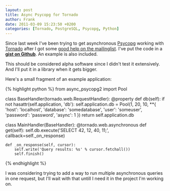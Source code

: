 ```yaml
---
layout: post
title: Async Psycopg for Tornado
author: Frank
date: 2011-03-09 15:23:50 +0200
categories: [Tornado, PostgreSQL, Psycopg, Python]
---
```


Since last week I've been trying to get asynchronous [Psycopg][1] working with
[Tornado][2] after I got some [good help on the mailinglist][3]. I've put the
code in a **[gist on Github][4]**. An example is also included.

This should be considered alpha software since I didn't test it extensively.
And I'll put it in a library when it gets bigger.

Here's a small fragment of an example application:

{% highlight python %}
from async_psycopg2 import Pool

class BaseHandler(tornado.web.RequestHandler):
    @property
    def db(self):
        if not hasattr(self.application, 'db'):
            self.application.db = Pool(1, 20, 10, **{
                'host': 'localhost',
                'database': 'somedatabase',
                'user': 'someuser',
                'password': 'password',
                'async': 1
            })
        return self.application.db

class MainHandler(BaseHandler):
    @tornado.web.asynchronous
    def get(self):
        self.db.execute('SELECT 42, 12, 40, 11;', callback=self._on_response)

    def _on_response(self, cursor):
        self.write('Query results: %s' % cursor.fetchall())
        self.finish()
{% endhighlight %}

I was considering trying to add a way to run multiple asynchronous queries in 
one request, but I'll wait with that untill I need it in the project I'm working
on.


 [1]: http://initd.org/psycopg/
 [2]: http://www.tornadoweb.org/
 [3]: http://groups.google.com/group/python-tornado/browse_thread/thread/56b50ea629baf965
 [4]: https://gist.github.com/861193

